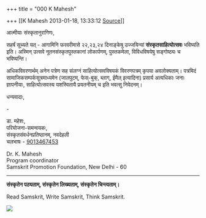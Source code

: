 +++
title = "000 K Mahesh"

+++
[[K Mahesh	2013-01-18, 13:33:12 [Source](https://groups.google.com/g/samskrita/c/BJFMaAHWMgk)]]



आत्मीयाः संस्कृतानुरागिणः,  
  

सहर्षं सूच्यते यत् - आगामिनि फरवरीमासे २२,२३,२४ दिनाङ्केषु उज्जयिन्यां **संस्कृतसाहित्योत्सवः** भविष्यति इति। अस्मिन् उत्सवे नूतनसंस्कृतपुस्तकानां लोकार्पणम्, पुस्तकमेला, विविधविषयेषु सङ्गोष्ठ्यः च भविष्यन्ति।  
  
अधिकविवरणार्थम् अनेन पत्रेण सह संलग्नं साहित्योत्सवविषयकं विवरणपत्रम् कृपया अवलोक्यताम्। पत्रमिदं सामाजिकसम्पर्कसूत्रमाध्यमेन (जालपुटम्, फेस्-बुक्, ब्लाग्, ईमैल् इत्यादिना) प्रसार्य अत्यधिकाः जनाः ज्ञापनीयाः, साहित्योत्सवस्य यशस्वितायै प्रयतनीयम् च इति भवत्सु निवेदनम्।  

  

धन्यवादाः,  

\-

डा. महेशः,  
परियोजना-समन्वयकः,  
संस्कृतसंवर्धनप्रतिष्ठानम्, नवदेहली  
चलभाषः - [9013467453](tel:(901)%20346-7453)  
  
Dr. K. Mahesh  
Program coordinator  
Samskrit Promotion Foundation, New Delhi - 60  
- - -  
**संस्कृतेन पठ्यताम्, संस्कृतेन लिख्यताम्, संस्कृतेन चिन्त्यताम्।**  

Read Samskrit, Write Samskrit, Think Samskrit.

![](https://ci6.googleusercontent.com/proxy/I0X05dDxpDvv2rZpMXlrbmy24gZg77zu4Ql_7IKBPSrx-X15wEW4wTvVyc1P_o0T288Up2W6ABQRpBfIURT0ddk8oH5yQCA=s0-d-e1-ft#https://mail.google.com/mail/u/0/images/cleardot.gif)

